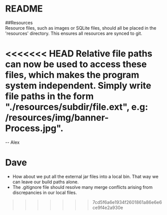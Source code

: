 README
=====
##Resources  
Resource files, such as images or SQLite files, should all be placed in the 'resources' directory. This ensures all resources are synced to git.

<<<<<<< HEAD
Relative file paths can now be used to access these files, which makes the program system independent. Simply write file paths in the form "./resources/subdir/file.ext", e.g: /resources/img/banner-Process.jpg".
=======
-- Alex  

Dave
===
- How about we put all the external jar files into a local bin. That way we can leave our build paths alone.
- The .gitignore file should resolve many merge conflicts arising from discrepancies in our local files.
>>>>>>> 7cd5f6a6e1934f2601861a86e6e6ce9f4e2a930e
